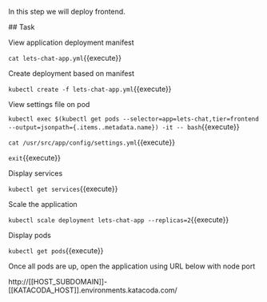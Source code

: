 In this step we will deploy frontend.

## Task

View application deployment manifest

`cat lets-chat-app.yml`{{execute}}

Create deployment based on manifest

`kubectl create -f lets-chat-app.yml`{{execute}}

View settings file on pod

`kubectl exec $(kubectl get pods --selector=app=lets-chat,tier=frontend --output=jsonpath={.items..metadata.name}) -it -- bash`{{execute}}

`cat /usr/src/app/config/settings.yml`{{execute}}

`exit`{{execute}}

Display services

`kubectl get services`{{execute}}

Scale the application

`kubectl scale deployment lets-chat-app --replicas=2`{{execute}}

Display pods

`kubectl get pods`{{execute}}

Once all pods are up, open the application using URL below with node port

http://[[HOST_SUBDOMAIN]]-[[KATACODA_HOST]].environments.katacoda.com/
